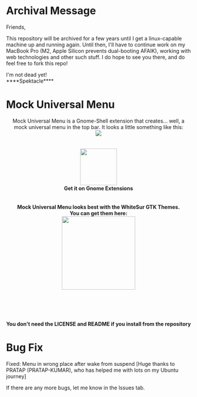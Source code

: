 # Archival Message
Friends,

This repository will be archived for a few years until I get a linux-capable machine up and running again.  Until then, I'll have to continue work on my MacBook Pro (M2, Apple Silicon prevents dual-booting AFAIK), working with web technologies and other such stuff.  I do hope to see you there, and do feel free to fork this repo!
  
I'm not dead yet!  
\*\*\*\*Spektacle\*\*\*\*
# Mock Universal Menu
<p align="center">
  <n>Mock Universal Menu is a Gnome-Shell extension that creates... well, a mock universal menu in the top bar.  
It looks a little something like this:</n><br>
  <img src="https://extensions.gnome.org/extension-data/screenshots/screenshot_4111_SJLlCtx.png"> 
  <br>
  <br>
  <br>
  <a href="https://extensions.gnome.org/extension/4111/mock-universal-menu/">
    <img src="https://micheleg.github.io/dash-to-dock/media/get-it-on-ego.png" height="100">
  </a><br>
  <b>Get it on Gnome Extensions</b>
  <br><br><br>
  <b>Mock Universal Menu looks best with the WhiteSur GTK Themes.<br>You can get them here:</b>
  <br>
  <a href="https://github.com/vinceliuice/WhiteSur-gtk-theme">
    <img src="https://github.com/vinceliuice/WhiteSur-gtk-theme/blob/pictures/pictures/colors-themes.png" height="200">
  </a>
  <br><br><br><br><br><br>
  <b>You don't need the LICENSE and README if you install from the repository</b>

</p>

# Bug Fix

Fixed: Menu in wrong place after wake from suspend [Huge thanks to PRATAP (PRATAP-KUMAR), who has helped me with lots on my Ubuntu journey]


If there are any more bugs, let me know in the Issues tab.
